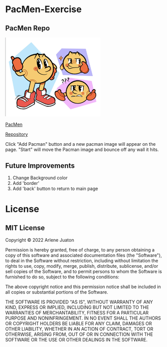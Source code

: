 # PacMen-Exercise
## PacMen Repo
<img src= "PacMan.png" width='300'/>

<a href="https://arlenejuaton.github.io/PacMen-20Exercise/PacMen.html">PacMen</a>

<a href="https://github.com/ArleneJuaton/PacMen-Exercise">Repository</a>

Click "Add Pacman" button and a new pacman image will appear on the page. "Start" will move the Pacman image and bounce off any wall it hits.

## Future Improvements
1. Change Background color
2. Add 'border' 
4. Add 'back' button to return to main page

# License

## MIT License

Copyright © 2022 Arlene Juaton

Permission is hereby granted, free of charge, to any person obtaining a copy of this software and associated documentation files (the "Software"), to deal in the Software without restriction, including without limitation the rights to use, copy, modify, merge, publish, distribute, sublicense, and/or sell copies of the Software, and to permit persons to whom the Software is furnished to do so, subject to the following conditions:

The above copyright notice and this permission notice shall be included in all copies or substantial portions of the Software.

THE SOFTWARE IS PROVIDED "AS IS", WITHOUT WARRANTY OF ANY KIND, EXPRESS OR IMPLIED, INCLUDING BUT NOT LIMITED TO THE WARRANTIES OF MERCHANTABILITY, FITNESS FOR A PARTICULAR PURPOSE AND NONINFRINGEMENT. IN NO EVENT SHALL THE AUTHORS OR COPYRIGHT HOLDERS BE LIABLE FOR ANY CLAIM, DAMAGES OR OTHER LIABILITY, WHETHER IN AN ACTION OF CONTRACT, TORT OR OTHERWISE, ARISING FROM, OUT OF OR IN CONNECTION WITH THE SOFTWARE OR THE USE OR OTHER DEALINGS IN THE SOFTWARE.
